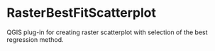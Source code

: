 # RasterBestFitScatterplot
QGIS plug-in for creating raster scatterplot with selection of the best regression method.
